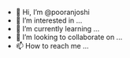 - 👋 Hi, I’m @pooranjoshi
- 👀 I’m interested in ...
- 🌱 I’m currently learning ...
- 💞️ I’m looking to collaborate on ...
- 📫 How to reach me ...

<!---
pooranjoshi/pooranjoshi is a ✨ special ✨ repository because its `README.md` (this file) appears on your GitHub profile.
You can click the Preview link to take a look at your changes.
--->
